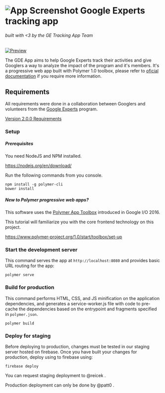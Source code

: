 ![App Screenshot](http://s32.postimg.org/x11aap2px/rsz_experts_at_io_compressed.jpg)
Google Experts tracking app
===========================
###### built with <3 by the GE Tracking App Team
[![Preview](https://s3.postimg.org/cqz89z2mb/gde_front.png)](https://postimg.org/image/6da56pxq7/)

The GDE App aims to help Google Experts track their activities and give Googlers a way to analyze the impact of the program and it's members. It's a progressive web app built with Polymer 1.0 toolbox, please refer to [oficial documentation](https://www.polymer-project.org/1.0/docs/) if you require more information.

## Requirements

All requirements were done in a collaboration between Googlers and volunteers from the [Google Experts](https://developers.google.com/experts/) program.

[Version 2.0.0 Requirements](https://docs.google.com/document/d/1bZIIR9yUOMI8dZzmPRyIGVPUO9Ov85Xq31FWbpRHnHQ/edit)

### Setup

##### Prerequisites

You need NodeJS and NPM installed.

https://nodejs.org/en/download/

Run the following commands from you console.

    npm install -g polymer-cli
    bower install

##### New to Polymer progressive web apps?

This software uses the [Polymer App Toolbox](https://www.polymer-project.org/1.0/toolbox/) introduced in Google I/O 2016.

This tutorial  will familiarize you with the core frontend technology on this project.

https://www.polymer-project.org/1.0/start/toolbox/set-up

### Start the development server

This command serves the app at `http://localhost:8080` and provides basic URL
routing for the app:

    polymer serve

### Build for production

This command performs HTML, CSS, and JS minification on the application dependencies, and generates a service-worker.js file with code to pre-cache the dependencies based on the entrypoint and fragments specified in `polymer.json`.

    polymer build

### Deploy for staging

Before deploying to production, changes must be tested in our staging server hosted on firebase. Once you have built your changes for production, deploy using to firebase using:

    firebase deploy
    
You can request staging deployment to @reicek .

Production deployment can only be done by @patt0 .
